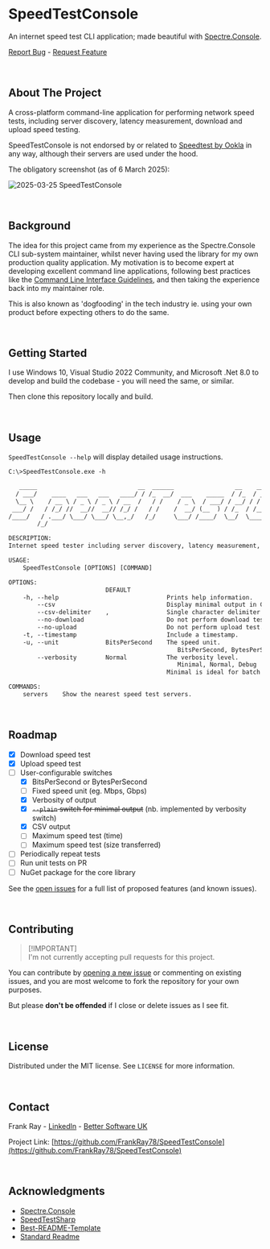 # SpeedTestConsole
An internet speed test CLI application; made beautiful with [Spectre.Console](https://github.com/spectreconsole/spectre.console). 

<p align="left">
    <a href="https://github.com/FrankRay78/SpeedTestConsole/issues/new?labels=needs%20triage,bug&template=bug-report---.md">Report Bug</a>
    -
    <a href="https://github.com/FrankRay78/SpeedTestConsole/issues/new?labels=needs%20triage,enhancement&template=feature-request---.md">Request Feature</a>
</p>

<br />


## About The Project
A cross-platform command-line application for performing network speed tests, including server discovery, latency measurement, download and upload speed testing.

SpeedTestConsole is not endorsed by or related to [Speedtest by Ookla](https://www.speedtest.net/) in any way, although their servers are used under the hood.

The obligatory screenshot (as of 6 March 2025):

![2025-03-25 SpeedTestConsole](https://github.com/user-attachments/assets/b2df7f36-f620-4683-88ad-81b913b24070)

<br />


## Background
The idea for this project came from my experience as the Spectre.Console CLI sub-system maintainer, whilst never having used the library for my own production quality application. My motivation is to become expert at developing excellent command line applications, following best practices like the [Command Line Interface Guidelines](https://clig.dev/), and then taking the experience back into my maintainer role. 

This is also known as 'dogfooding' in the tech industry ie. using your own product before expecting others to do the same.

<br />


## Getting Started
I use Windows 10, Visual Studio 2022 Community, and Microsoft .Net 8.0 to develop and build the codebase - you will need the same, or similar.

Then clone this repository locally and build.

<br />


## Usage
`SpeedTestConsole --help` will display detailed usage instructions.

```txt
C:\>SpeedTestConsole.exe -h

   _____                            __  ______                 __    ______                                  __
  / ___/    ____   ___   ___   ____/ / /_  __/  ___    _____  / /_  / ____/  ____    ____    _____  ____    / /  ___
  \__ \    / __ \ / _ \ / _ \ / __  /   / /    / _ \  / ___/ / __/ / /      / __ \  / __ \  / ___/ / __ \  / /  / _ \
 ___/ /   / /_/ //  __//  __// /_/ /   / /    /  __/ (__  ) / /_  / /___   / /_/ / / / / / (__  ) / /_/ / / /  /  __/
/____/   / .___/ \___/ \___/ \__,_/   /_/     \___/ /____/  \__/  \____/   \____/ /_/ /_/ /____/  \____/ /_/   \___/
        /_/

DESCRIPTION:
Internet speed tester including server discovery, latency measurement, download and upload speed testing.

USAGE:
    SpeedTestConsole [OPTIONS] [COMMAND]

OPTIONS:
                           DEFAULT
    -h, --help                              Prints help information.
        --csv                               Display minimal output in CSV format (always includes timestamp).
        --csv-delimiter    ,                Single character delimiter to use in CSV output.
        --no-download                       Do not perform download test.
        --no-upload                         Do not perform upload test.
    -t, --timestamp                         Include a timestamp.
    -u, --unit             BitsPerSecond    The speed unit.
                                               BitsPerSecond, BytesPerSecond
        --verbosity        Normal           The verbosity level.
                                               Minimal, Normal, Debug
                                            Minimal is ideal for batch scripts and redirected output.

COMMANDS:
    servers    Show the nearest speed test servers.
```

<br />


## Roadmap
- [X] Download speed test
- [X] Upload speed test
- [ ] User-configurable switches
   - [X] BitsPerSecond or BytesPerSecond
   - [ ] Fixed speed unit (eg. Mbps, Gbps)
   - [X] Verbosity of output
   - [X] ~~`--plain` switch for minimal output~~ (nb. implemented by verbosity switch)
   - [X] CSV output
   - [ ] Maximum speed test (time)
   - [ ] Maximum speed test (size transferred)
- [ ] Periodically repeat tests
- [ ] Run unit tests on PR
- [ ] NuGet package for the core library

See the [open issues](https://github.com/FrankRay78/SpeedTestConsole/issues) for a full list of proposed features (and known issues).

<br />


##  Contributing
> [!IMPORTANT]\
> I'm not currently accepting pull requests for this project. 

You can contribute by [opening a new issue](https://github.com/FrankRay78/SpeedTestConsole/issues/new/choose) or commenting on existing issues, and you are most welcome to fork the repository for your own purposes. 

But please **don't be offended** if I close or delete issues as I see fit.

<br />


## License
Distributed under the MIT license. See `LICENSE` for more information.

<br />


## Contact
Frank Ray - [LinkedIn](https://www.linkedin.com/in/frankray/) - [Better Software UK](https://bettersoftware.uk)

Project Link: [https://github.com/FrankRay78/SpeedTestConsole](https://github.com/FrankRay78/SpeedTestConsole)

<br />


## Acknowledgments
* [Spectre.Console](https://github.com/spectreconsole/spectre.console)
* [SpeedTestSharp](https://github.com/manuelmayer-dev/SpeedTestSharp)
* [Best-README-Template](https://github.com/othneildrew/Best-README-Template)
* [Standard Readme](https://github.com/RichardLitt/standard-readme)
